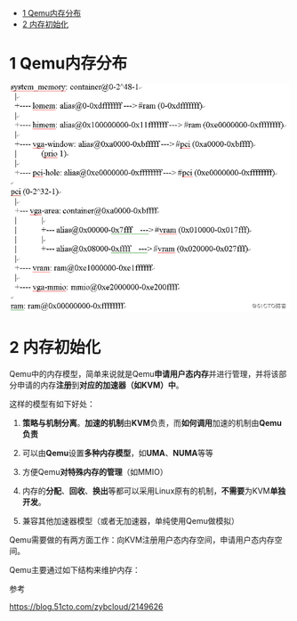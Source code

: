 
<!-- @import "[TOC]" {cmd="toc" depthFrom=1 depthTo=6 orderedList=false} -->

<!-- code_chunk_output -->

* [1 Qemu内存分布](#1-qemu内存分布)
* [2 内存初始化](#2-内存初始化)

<!-- /code_chunk_output -->

# 1 Qemu内存分布

![](./images/2019-06-15-22-08-00.png)

# 2 内存初始化

Qemu中的内存模型，简单来说就是Qemu**申请用户态内存**并进行管理，并将该部分申请的内存**注册**到**对应的加速器（如KVM）中**。

这样的模型有如下好处：

1. **策略与机制分离**。**加速的机制**由**KVM**负责，而**如何调用**加速的机制由**Qemu负责**

2. 可以由**Qemu**设置**多种内存模型**，如**UMA**、**NUMA**等等

3. 方便Qemu**对特殊内存的管理**（如MMIO）

4. 内存的**分配**、**回收**、**换出**等都可以采用Linux原有的机制，**不需要**为KVM**单独开发**。

5. 兼容其他加速器模型（或者无加速器，单纯使用Qemu做模拟）

Qemu需要做的有两方面工作：向KVM注册用户态内存空间，申请用户态内存空间。

Qemu主要通过如下结构来维护内存：



参考

https://blog.51cto.com/zybcloud/2149626